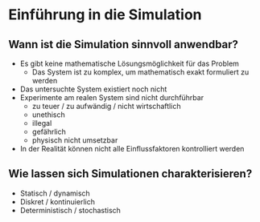 # Einführung in die Simulation

## Wann ist die Simulation sinnvoll anwendbar?

* Es gibt keine mathematische Lösungsmöglichkeit für das Problem
  * Das System ist zu komplex, um mathematisch exakt formuliert zu werden
* Das untersuchte System existiert noch nicht
* Experimente am realen System sind nicht durchführbar
  * zu teuer / zu aufwändig / nicht wirtschaftlich
  * unethisch
  * illegal
  * gefährlich
  * physisch nicht umsetzbar
* In der Realität können nicht alle Einflussfaktoren kontrolliert werden

## Wie lassen sich Simulationen charakterisieren?

* Statisch / dynamisch
* Diskret / kontinuierlich
* Deterministisch / stochastisch



